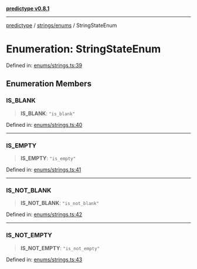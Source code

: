 [**predictype v0.8.1**](../../../README.md)

***

[predictype](../../../modules.md) / [strings/enums](../README.md) / StringStateEnum

# Enumeration: StringStateEnum

Defined in: [enums/strings.ts:39](https://github.com/maduhaime/predictype/blob/2310adbaccb6fbc00cdab8e345e79bd5b09e40f5/src/enums/strings.ts#L39)

## Enumeration Members

### IS\_BLANK

> **IS\_BLANK**: `"is_blank"`

Defined in: [enums/strings.ts:40](https://github.com/maduhaime/predictype/blob/2310adbaccb6fbc00cdab8e345e79bd5b09e40f5/src/enums/strings.ts#L40)

***

### IS\_EMPTY

> **IS\_EMPTY**: `"is_empty"`

Defined in: [enums/strings.ts:41](https://github.com/maduhaime/predictype/blob/2310adbaccb6fbc00cdab8e345e79bd5b09e40f5/src/enums/strings.ts#L41)

***

### IS\_NOT\_BLANK

> **IS\_NOT\_BLANK**: `"is_not_blank"`

Defined in: [enums/strings.ts:42](https://github.com/maduhaime/predictype/blob/2310adbaccb6fbc00cdab8e345e79bd5b09e40f5/src/enums/strings.ts#L42)

***

### IS\_NOT\_EMPTY

> **IS\_NOT\_EMPTY**: `"is_not_empty"`

Defined in: [enums/strings.ts:43](https://github.com/maduhaime/predictype/blob/2310adbaccb6fbc00cdab8e345e79bd5b09e40f5/src/enums/strings.ts#L43)
